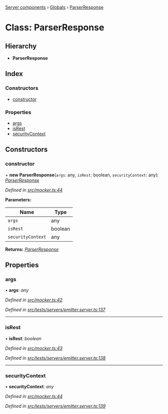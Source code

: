 [Server components](../README.md) › [Globals](../globals.md) › [ParserResponse](parserresponse.md)

# Class: ParserResponse

## Hierarchy

* **ParserResponse**

## Index

### Constructors

* [constructor](parserresponse.md#constructor)

### Properties

* [args](parserresponse.md#args)
* [isRest](parserresponse.md#isrest)
* [securityContext](parserresponse.md#securitycontext)

## Constructors

###  constructor

\+ **new ParserResponse**(`args`: any, `isRest`: boolean, `securityContext`: any): *[ParserResponse](parserresponse.md)*

*Defined in [src/mocker.ts:44](https://github.com/nodulusteam/methodus.dev/blob/0787b65/modules/platform/server/src/mocker.ts#L44)*

**Parameters:**

Name | Type |
------ | ------ |
`args` | any |
`isRest` | boolean |
`securityContext` | any |

**Returns:** *[ParserResponse](parserresponse.md)*

## Properties

###  args

• **args**: *any*

*Defined in [src/mocker.ts:42](https://github.com/nodulusteam/methodus.dev/blob/0787b65/modules/platform/server/src/mocker.ts#L42)*

*Defined in [src/tests/servers/emitter.server.ts:137](https://github.com/nodulusteam/methodus.dev/blob/0787b65/modules/platform/server/src/tests/servers/emitter.server.ts#L137)*

___

###  isRest

• **isRest**: *boolean*

*Defined in [src/mocker.ts:43](https://github.com/nodulusteam/methodus.dev/blob/0787b65/modules/platform/server/src/mocker.ts#L43)*

*Defined in [src/tests/servers/emitter.server.ts:138](https://github.com/nodulusteam/methodus.dev/blob/0787b65/modules/platform/server/src/tests/servers/emitter.server.ts#L138)*

___

###  securityContext

• **securityContext**: *any*

*Defined in [src/mocker.ts:44](https://github.com/nodulusteam/methodus.dev/blob/0787b65/modules/platform/server/src/mocker.ts#L44)*

*Defined in [src/tests/servers/emitter.server.ts:139](https://github.com/nodulusteam/methodus.dev/blob/0787b65/modules/platform/server/src/tests/servers/emitter.server.ts#L139)*
